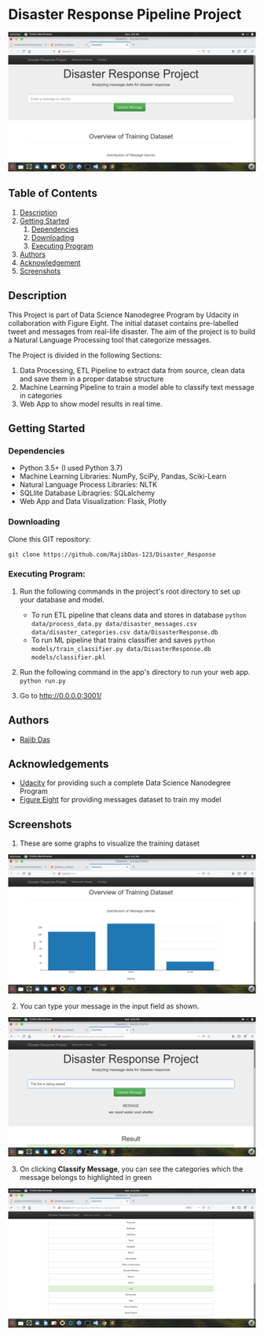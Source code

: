 # Disaster Response Pipeline Project

![Landing Page](imgs/landing.png)

## Table of Contents
1. [Description](#description)
2. [Getting Started](#getting_started)
	1. [Dependencies](#dependencies)
	2. [Downloading](#installing)
	3. [Executing Program](#executing)
3. [Authors](#authors)
5. [Acknowledgement](#acknowledgement)
6. [Screenshots](#screenshots)

<a name="descripton"></a>
## Description

This Project is part of Data Science Nanodegree Program by Udacity in collaboration with Figure Eight.
The initial dataset contains pre-labelled tweet and messages from real-life disaster. 
The aim of the project is to build a Natural Language Processing tool that categorize messages.

The Project is divided in the following Sections:

1. Data Processing, ETL Pipeline to extract data from source, clean data and save them in a proper databse structure
2. Machine Learning Pipeline to train a model able to classify text message in categories
3. Web App to show model results in real time. 

<a name="getting_started"></a>
## Getting Started

<a name="dependencies"></a>
### Dependencies
* Python 3.5+ (I used Python 3.7)
* Machine Learning Libraries: NumPy, SciPy, Pandas, Sciki-Learn
* Natural Language Process Libraries: NLTK
* SQLlite Database Libraqries: SQLalchemy
* Web App and Data Visualization: Flask, Plotly

<a name="installing"></a>
### Downloading
Clone this GIT repository:
```
git clone https://github.com/RajibDas-123/Disaster_Response
```
<a name="executing"></a>
### Executing Program:
1. Run the following commands in the project's root directory to set up your database and model.

    - To run ETL pipeline that cleans data and stores in database
        `python data/process_data.py data/disaster_messages.csv data/disaster_categories.csv data/DisasterResponse.db`
    - To run ML pipeline that trains classifier and saves
        `python models/train_classifier.py data/DisasterResponse.db models/classifier.pkl`

2. Run the following command in the app's directory to run your web app.
    `python run.py`

3. Go to http://0.0.0.0:3001/



<a name="authors"></a>
## Authors

* [Rajib Das](https://github.com/RajibDas-123/Disaster_Response)


<a name="acknowledgement"></a>
## Acknowledgements

* [Udacity](https://www.udacity.com/) for providing such a complete Data Science Nanodegree Program
* [Figure Eight](https://www.figure-eight.com/) for providing messages dataset to train my model

<a name="screenshots"></a>
## Screenshots

1. These are some graphs to visualize the training dataset

![Training Data Visualize](imgs/data_visualize.png)

2. You can type your message in the input field as shown.

![Querying](imgs/querying.png)

3. On clicking **Classify Message**, you can see the categories which the message belongs to highlighted in green

![CLassification Result](imgs/classification_result.png)
